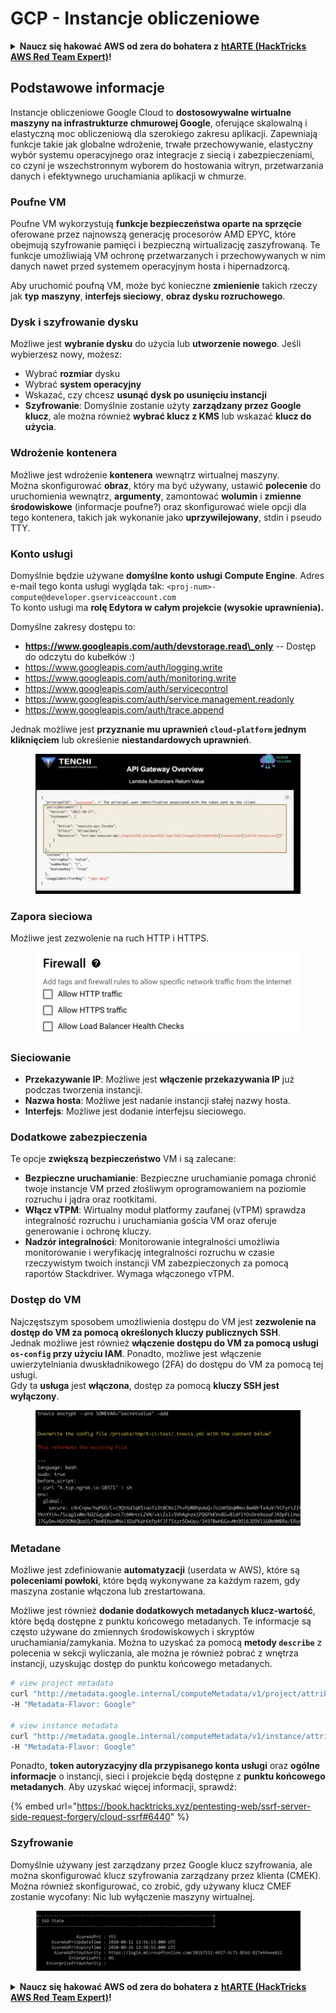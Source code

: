 # GCP - Instancje obliczeniowe

<details>

<summary><strong>Naucz się hakować AWS od zera do bohatera z</strong> <a href="https://training.hacktricks.xyz/courses/arte"><strong>htARTE (HackTricks AWS Red Team Expert)</strong></a><strong>!</strong></summary>

Inne sposoby wsparcia HackTricks:

* Jeśli chcesz zobaczyć swoją **firmę reklamowaną w HackTricks** lub **pobrać HackTricks w formacie PDF**, sprawdź [**SUBSCRIPTION PLANS**](https://github.com/sponsors/carlospolop)!
* Zdobądź [**oficjalne gadżety PEASS & HackTricks**](https://peass.creator-spring.com)
* Odkryj [**Rodzinę PEASS**](https://opensea.io/collection/the-peass-family), naszą kolekcję ekskluzywnych [**NFT**](https://opensea.io/collection/the-peass-family)
* **Dołącz do** 💬 [**grupy Discord**](https://discord.gg/hRep4RUj7f) lub [**grupy telegramowej**](https://t.me/peass) lub **śledź** nas na **Twitterze** 🐦 [**@hacktricks_live**](https://twitter.com/hacktricks_live)**.**
* **Podziel się swoimi sztuczkami hakerskimi, przesyłając PR-y do** [**HackTricks**](https://github.com/carlospolop/hacktricks) i [**HackTricks Cloud**](https://github.com/carlospolop/hacktricks-cloud) github repos.

</details>

## Podstawowe informacje

Instancje obliczeniowe Google Cloud to **dostosowywalne wirtualne maszyny na infrastrukturze chmurowej Google**, oferujące skalowalną i elastyczną moc obliczeniową dla szerokiego zakresu aplikacji. Zapewniają funkcje takie jak globalne wdrożenie, trwałe przechowywanie, elastyczny wybór systemu operacyjnego oraz integracje z siecią i zabezpieczeniami, co czyni je wszechstronnym wyborem do hostowania witryn, przetwarzania danych i efektywnego uruchamiania aplikacji w chmurze.

### Poufne VM

Poufne VM wykorzystują **funkcje bezpieczeństwa oparte na sprzęcie** oferowane przez najnowszą generację procesorów AMD EPYC, które obejmują szyfrowanie pamięci i bezpieczną wirtualizację zaszyfrowaną. Te funkcje umożliwiają VM ochronę przetwarzanych i przechowywanych w nim danych nawet przed systemem operacyjnym hosta i hipernadzorcą.

Aby uruchomić poufną VM, może być konieczne **zmienienie** takich rzeczy jak **typ** **maszyny**, **interfejs sieciowy**, **obraz dysku rozruchowego**.

### Dysk i szyfrowanie dysku

Możliwe jest **wybranie dysku** do użycia lub **utworzenie nowego**. Jeśli wybierzesz nowy, możesz:

* Wybrać **rozmiar** dysku
* Wybrać **system operacyjny**
* Wskazać, czy chcesz **usunąć dysk po usunięciu instancji**
* **Szyfrowanie**: Domyślnie zostanie użyty **zarządzany przez Google klucz**, ale można również **wybrać klucz z KMS** lub wskazać **klucz do użycia**.

### Wdrożenie kontenera

Możliwe jest wdrożenie **kontenera** wewnątrz wirtualnej maszyny.\
Można skonfigurować **obraz**, który ma być używany, ustawić **polecenie** do uruchomienia wewnątrz, **argumenty**, zamontować **wolumin** i **zmienne środowiskowe** (informacje poufne?) oraz skonfigurować wiele opcji dla tego kontenera, takich jak wykonanie jako **uprzywilejowany**, stdin i pseudo TTY.

### Konto usługi

Domyślnie będzie używane **domyślne konto usługi Compute Engine**. Adres e-mail tego konta usługi wygląda tak: `<proj-num>-compute@developer.gserviceaccount.com`\
To konto usługi ma **rolę Edytora w całym projekcie (wysokie uprawnienia).**

Domyślne zakresy dostępu to:

* **https://www.googleapis.com/auth/devstorage.read\_only** -- Dostęp do odczytu do kubełków :)
* https://www.googleapis.com/auth/logging.write
* https://www.googleapis.com/auth/monitoring.write
* https://www.googleapis.com/auth/servicecontrol
* https://www.googleapis.com/auth/service.management.readonly
* https://www.googleapis.com/auth/trace.append

Jednak możliwe jest **przyznanie mu uprawnień `cloud-platform` jednym kliknięciem** lub określenie **niestandardowych uprawnień**.

<figure><img src="../../../../.gitbook/assets/image (138).png" alt=""><figcaption></figcaption></figure>

### Zapora sieciowa

Możliwe jest zezwolenie na ruch HTTP i HTTPS.

<figure><img src="../../../../.gitbook/assets/image (137).png" alt=""><figcaption></figcaption></figure>

### Sieciowanie

* **Przekazywanie IP**: Możliwe jest **włączenie przekazywania IP** już podczas tworzenia instancji.
* **Nazwa hosta**: Możliwe jest nadanie instancji stałej nazwy hosta.
* **Interfejs**: Możliwe jest dodanie interfejsu sieciowego.

### Dodatkowe zabezpieczenia

Te opcje **zwiększą bezpieczeństwo** VM i są zalecane:

* **Bezpieczne uruchamianie**: Bezpieczne uruchamianie pomaga chronić twoje instancje VM przed złośliwym oprogramowaniem na poziomie rozruchu i jądra oraz rootkitami.
* **Włącz vTPM**: Wirtualny moduł platformy zaufanej (vTPM) sprawdza integralność rozruchu i uruchamiania gościa VM oraz oferuje generowanie i ochronę kluczy.
* **Nadzór integralności**: Monitorowanie integralności umożliwia monitorowanie i weryfikację integralności rozruchu w czasie rzeczywistym twoich instancji VM zabezpieczonych za pomocą raportów Stackdriver. Wymaga włączonego vTPM.

### Dostęp do VM

Najczęstszym sposobem umożliwienia dostępu do VM jest **zezwolenie na dostęp do VM za pomocą określonych kluczy publicznych SSH**.\
Jednak możliwe jest również **włączenie dostępu do VM za pomocą usługi `os-config` przy użyciu IAM**. Ponadto, możliwe jest włączenie uwierzytelniania dwuskładnikowego (2FA) do dostępu do VM za pomocą tej usługi.\
Gdy ta **usługa** jest **włączona**, dostęp za pomocą **kluczy SSH jest wyłączony**.

<figure><img src="../../../../.gitbook/assets/image (139).png" alt=""><figcaption></figcaption></figure>

### Metadane

Możliwe jest zdefiniowanie **automatyzacji** (userdata w AWS), które są **poleceniami powłoki**, które będą wykonywane za każdym razem, gdy maszyna zostanie włączona lub zrestartowana.

Możliwe jest również **dodanie dodatkowych metadanych klucz-wartość**, które będą dostępne z punktu końcowego metadanych. Te informacje są często używane do zmiennych środowiskowych i skryptów uruchamiania/zamykania. Można to uzyskać za pomocą **metody `describe`** z polecenia w sekcji wyliczania, ale można je również pobrać z wnętrza instancji, uzyskując dostęp do punktu końcowego metadanych.
```bash
# view project metadata
curl "http://metadata.google.internal/computeMetadata/v1/project/attributes/?recursive=true&alt=text" \
-H "Metadata-Flavor: Google"

# view instance metadata
curl "http://metadata.google.internal/computeMetadata/v1/instance/attributes/?recursive=true&alt=text" \
-H "Metadata-Flavor: Google"
```
Ponadto, **token autoryzacyjny dla przypisanego konta usługi** oraz **ogólne informacje** o instancji, sieci i projekcie będą dostępne z **punktu końcowego metadanych**. Aby uzyskać więcej informacji, sprawdź:

{% embed url="https://book.hacktricks.xyz/pentesting-web/ssrf-server-side-request-forgery/cloud-ssrf#6440" %}

### Szyfrowanie

Domyślnie używany jest zarządzany przez Google klucz szyfrowania, ale można skonfigurować klucz szyfrowania zarządzany przez klienta (CMEK). Można również skonfigurować, co zrobić, gdy używany klucz CMEF zostanie wycofany: Nic lub wyłączenie maszyny wirtualnej.

<figure><img src="../../../../.gitbook/assets/image (140).png" alt=""><figcaption></figcaption></figure>

<details>

<summary><strong>Naucz się hakować AWS od zera do bohatera z</strong> <a href="https://training.hacktricks.xyz/courses/arte"><strong>htARTE (HackTricks AWS Red Team Expert)</strong></a><strong>!</strong></summary>

Inne sposoby wsparcia HackTricks:

* Jeśli chcesz zobaczyć swoją **firmę reklamowaną w HackTricks** lub **pobrać HackTricks w formacie PDF**, sprawdź [**PLAN SUBSKRYPCJI**](https://github.com/sponsors/carlospolop)!
* Zdobądź [**oficjalne gadżety PEASS & HackTricks**](https://peass.creator-spring.com)
* Odkryj [**Rodzinę PEASS**](https://opensea.io/collection/the-peass-family), naszą kolekcję ekskluzywnych [**NFT**](https://opensea.io/collection/the-peass-family)
* **Dołącz do** 💬 [**grupy Discord**](https://discord.gg/hRep4RUj7f) lub [**grupy telegramowej**](https://t.me/peass) lub **śledź** nas na **Twitterze** 🐦 [**@hacktricks_live**](https://twitter.com/hacktricks_live)**.**
* **Podziel się swoimi sztuczkami hakerskimi, przesyłając PR do** [**HackTricks**](https://github.com/carlospolop/hacktricks) i [**HackTricks Cloud**](https://github.com/carlospolop/hacktricks-cloud) github repos.

</details>
